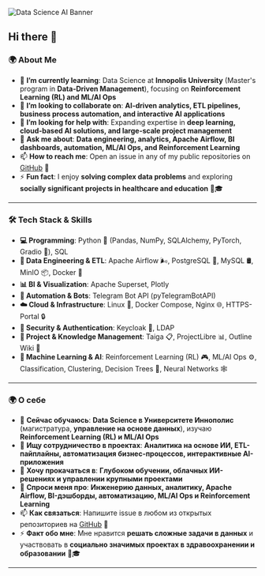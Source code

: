 ![Data Science AI Banner](https://your-ai-generated-image.com)

## Hi there 👋

### **🌍 About Me**  

- 🌱 **I’m currently learning**: Data Science at **Innopolis University** (Master's program in **Data-Driven Management**), focusing on **Reinforcement Learning (RL) and ML/AI Ops**  
- 👯 **I’m looking to collaborate on**: **AI-driven analytics, ETL pipelines, business process automation, and interactive AI applications**  
- 🤔 **I’m looking for help with**: Expanding expertise in **deep learning, cloud-based AI solutions, and large-scale project management**  
- 💬 **Ask me about**: **Data engineering, analytics, Apache Airflow, BI dashboards, automation, ML/AI Ops, and Reinforcement Learning**  
- 📫 **How to reach me**: Open an issue in any of my public repositories on [GitHub](https://github.com/glazole) 🚀   
- ⚡ **Fun fact**: I enjoy **solving complex data problems** and exploring **socially significant projects in healthcare and education** 🏥🎓  

---

### **🛠️ Tech Stack & Skills**  

- **💻 Programming**: Python 🐍 (Pandas, NumPy, SQLAlchemy, PyTorch, Gradio 🤖), SQL  
- **🔄 Data Engineering & ETL**: Apache Airflow 🌬️, PostgreSQL 🐘, MySQL 🛢️, MinIO 📦, Docker 🐳  
- **📊 BI & Visualization**: Apache Superset, Plotly  
- **🤖 Automation & Bots**: Telegram Bot API (pyTelegramBotAPI)  
- **☁️ Cloud & Infrastructure**: Linux 🐧, Docker Compose, Nginx 🌐, HTTPS-Portal 🔒  
- **🔐 Security & Authentication**: Keycloak 🏰, LDAP  
- **📂 Project & Knowledge Management**: Taiga 📋, ProjectLibre 📊, Outline Wiki 📝  
- **🧠 Machine Learning & AI**: Reinforcement Learning (RL) 🎮, ML/AI Ops ⚙️, Classification, Clustering, Decision Trees 🌳, Neural Networks 🕸️  

---

### **🌍 О себе**  

- 🌱 **Сейчас обучаюсь**: **Data Science в Университете Иннополис** (магистратура, **управление на основе данных**), изучаю **Reinforcement Learning (RL) и ML/AI Ops**  
- 👯 **Ищу сотрудничество в проектах**: **Аналитика на основе ИИ, ETL-пайплайны, автоматизация бизнес-процессов, интерактивные AI-приложения**  
- 🤔 **Хочу прокачаться в**: **Глубоком обучении, облачных ИИ-решениях и управлении крупными проектами**  
- 💬 **Спроси меня про**: **Инженерию данных, аналитику, Apache Airflow, BI-дэшборды, автоматизацию, ML/AI Ops и Reinforcement Learning**  
- 📫 **Как связаться**: Напишите issue в любом из открытых репозиториев на [GitHub](https://github.com/glazole) 🚀
- ⚡ **Факт обо мне**: Мне нравится **решать сложные задачи в данных** и участвовать в **социально значимых проектах в здравоохранении и образовании** 🏥🎓  

---

